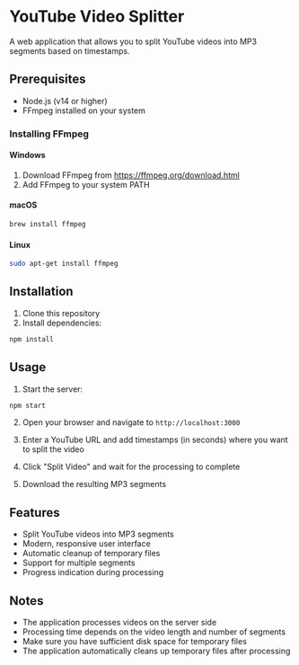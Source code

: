 # YouTube Video Splitter

A web application that allows you to split YouTube videos into MP3 segments based on timestamps.

## Prerequisites

- Node.js (v14 or higher)
- FFmpeg installed on your system

### Installing FFmpeg

#### Windows
1. Download FFmpeg from https://ffmpeg.org/download.html
2. Add FFmpeg to your system PATH

#### macOS
```bash
brew install ffmpeg
```

#### Linux
```bash
sudo apt-get install ffmpeg
```

## Installation

1. Clone this repository
2. Install dependencies:
```bash
npm install
```

## Usage

1. Start the server:
```bash
npm start
```

2. Open your browser and navigate to `http://localhost:3000`

3. Enter a YouTube URL and add timestamps (in seconds) where you want to split the video

4. Click "Split Video" and wait for the processing to complete

5. Download the resulting MP3 segments

## Features

- Split YouTube videos into MP3 segments
- Modern, responsive user interface
- Automatic cleanup of temporary files
- Support for multiple segments
- Progress indication during processing

## Notes

- The application processes videos on the server side
- Processing time depends on the video length and number of segments
- Make sure you have sufficient disk space for temporary files
- The application automatically cleans up temporary files after processing 